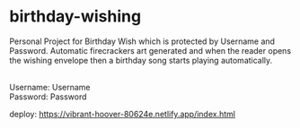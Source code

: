 # birthday-wishing
Personal Project for Birthday Wish which is protected by Username and Password.
Automatic firecrackers art generated and when the reader opens the wishing envelope then a birthday song starts playing automatically.
<br><br>


Username: Username <br>
Password: Password

deploy: https://vibrant-hoover-80624e.netlify.app/index.html
